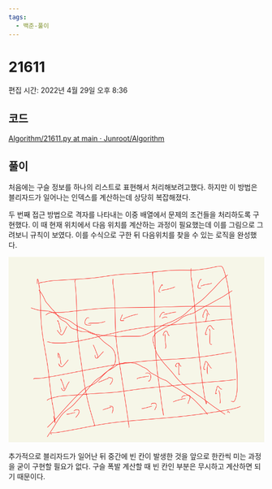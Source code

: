 ```yaml
---
tags:
  - 백준-풀이
---
```

# 21611

편집 시간: 2022년 4월 29일 오후 8:36

## 코드

[Algorithm/21611.py at main · Junroot/Algorithm](https://github.com/Junroot/Algorithm/blob/main/baekjoon/21611.py)

## 풀이

처음에는 구슬 정보를 하나의 리스트로 표현해서 처리해보려고했다. 하지만 이 방법은 블리자드가 일어나는 인덱스를 계산하는데 상당히 복잡해졌다.

두 번째 접근 방법으로 격자를 나타내는 이중 배열에서 문제의 조건들을 처리하도록 구현했다. 이 때 현재 위치에서 다음 위치를 계산하는 과정이 필요했는데 이를 그림으로 그려보니 규칙이 보였다. 이를 수식으로 구한 뒤 다음위치를 찾을 수 있는 로직을 완성했다.

![Untitled](assets/Untitled-4555441.png)

추가적으로 블리자드가 일어난 뒤 중간에 빈 칸이 발생한 것을 앞으로 한칸씩 미는 과정을 굳이 구현할 필요가 없다. 구슬 폭발 계산할 때 빈 칸인 부분은 무시하고 계산하면 되기 때문이다.